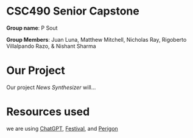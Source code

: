 # CSC490 Senior Capstone
**Group name**: P Sout
 
**Group Members**: Juan Luna, Matthew Mitchell, Nicholas Ray, Rigoberto Villalpando Razo, & Nishant Sharma

# Our Project
Our project _News Synthesizer_ will...

# Resources used
we are using [ChatGPT](https://openai.com/api/), [Festival](https://www.cstr.ed.ac.uk/projects/festival/manual/festival_toc.html), and [Perigon]( https://docs.goperigon.com/docs)
